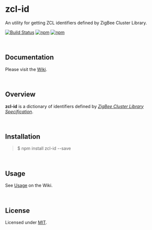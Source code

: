 # zcl-id
An utility for getting ZCL identifiers defined by ZigBee Cluster Library.  

[![Build Status](https://travis-ci.com/zigbeer/zcl-id.svg?branch=master)](https://travis-ci.com/zigbeer/zcl-id)
[![npm](https://img.shields.io/npm/v/zcl-id.svg?maxAge=2592000)](https://www.npmjs.com/package/zcl-id)
[![npm](https://img.shields.io/npm/l/zcl-id.svg?maxAge=2592000)](https://www.npmjs.com/package/zcl-id)

<br />
  
## Documentation  

Please visit the [Wiki](https://github.com/zigbeer/zcl-id/wiki).

<br />

## Overview  

**zcl-id** is a dictionary of identifiers defined by [_ZigBee Cluster Library Specification_](https://github.com/zigbeer/documents/blob/master/zcl-id/ZIGBEE_CLUSTER_LIBRARY_SPECIFICATION.pdf).  

<br />

## Installation  

> $ npm install zcl-id --save
  
<br />

## Usage  

See [Usage](https://github.com/zigbeer/zcl-id/wiki#Usage) on the Wiki.  

<br />

## License  

Licensed under [MIT](https://github.com/zigbeer/zcl-id/blob/master/LICENSE).
